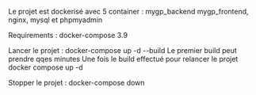 Le projet est dockerisé avec 5 container : mygp_backend mygp_frontend, nginx, mysql et phpmyadmin

Requirements : docker-compose 3.9

Lancer le projet : docker-compose up -d --build Le premier build peut prendre qqes minutes Une fois le build effectué pour relancer le projet docker compose up -d

Stopper le projet : docker-compose down

